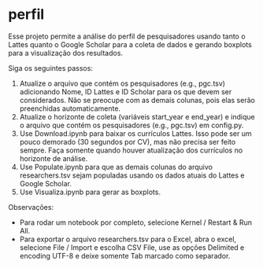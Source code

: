 # perfil

Esse projeto permite a análise do perfil de pesquisadores usando tanto o Lattes quanto o Google Scholar para a coleta de dados e gerando boxplots para a visualização dos resultados.

Siga os seguintes passos:

1. Atualize o arquivo que contém os pesquisadores (e.g., pgc.tsv) adicionando Nome, ID Lattes e ID Scholar para os que devem ser considerados. Não se preocupe com as demais colunas, pois elas serão preenchidas automaticamente. 
2. Atualize o horizonte de coleta (variáveis start_year e end_year) e indique o arquivo que contém os pesquisadores (e.g., pgc.tsv) em config.py.
3. Use Download.ipynb para baixar os currículos Lattes. Isso pode ser um pouco demorado (30 segundos por CV), mas não precisa ser feito sempre. Faça somente quando houver atualização dos currículos no horizonte de análise.
4. Use Populate.ipynb para que as demais colunas do arquivo researchers.tsv sejam populadas usando os dados atuais do Lattes e Google Scholar.
5. Use Visualiza.ipynb para gerar as boxplots.

Observações:

* Para rodar um notebook por completo, selecione Kernel / Restart & Run All.
* Para exportar o arquivo researchers.tsv para o Excel, abra o excel, selecione File / Import e escolha CSV File, use as opções Delimited e encoding UTF-8 e deixe somente Tab marcado como separador.
